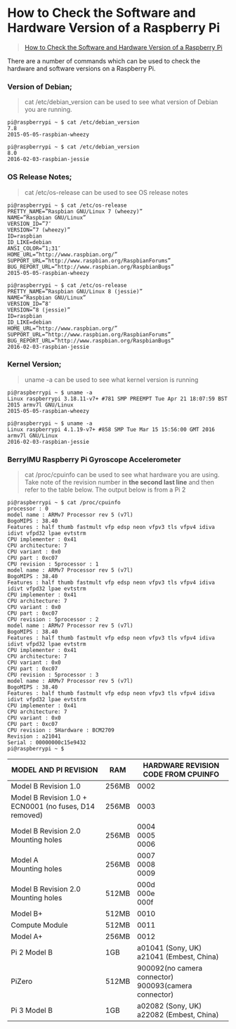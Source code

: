 # How to Check the Software and Hardware Version of a Raspberry Pi

> [How to Check the Software and Hardware Version of a Raspberry Pi](http://ozzmaker.com/check-raspberry-software-hardware-version-command-line/)

There are a number of commands which can be used to check the hardware and software versions on a Raspberry Pi.

### Version of Debian;

> cat /etc/debian_version can be used to see what version of Debian you are running.

    pi@raspberrypi ~ $ cat /etc/debian_version
    7.8
    2015-05-05-raspbian-wheezy

    pi@raspberrypi ~ $ cat /etc/debian_version
    8.0
    2016-02-03-raspbian-jessie

### OS Release Notes;

> cat /etc/os-release can be used to see OS release notes

    pi@raspberrypi ~ $ cat /etc/os-release
    PRETTY_NAME=”Raspbian GNU/Linux 7 (wheezy)”
    NAME=”Raspbian GNU/Linux”
    VERSION_ID=”7″
    VERSION=”7 (wheezy)”
    ID=raspbian
    ID_LIKE=debian
    ANSI_COLOR=”1;31″
    HOME_URL=”http://www.raspbian.org/”
    SUPPORT_URL=”http://www.raspbian.org/RaspbianForums”
    BUG_REPORT_URL=”http://www.raspbian.org/RaspbianBugs”
    2015-05-05-raspbian-wheezy

    pi@raspberrypi ~ $ cat /etc/os-release
    PRETTY_NAME=”Raspbian GNU/Linux 8 (jessie)”
    NAME=”Raspbian GNU/Linux”
    VERSION_ID=”8″
    VERSION=”8 (jessie)”
    ID=raspbian
    ID_LIKE=debian
    HOME_URL=”http://www.raspbian.org/”
    SUPPORT_URL=”http://www.raspbian.org/RaspbianForums”
    BUG_REPORT_URL=”http://www.raspbian.org/RaspbianBugs”
    2016-02-03-raspbian-jessie

### Kernel Version;

> uname -a can be used to see what kernel version is running

    pi@raspberrypi ~ $ uname -a
    Linux raspberrypi 3.18.11-v7+ #781 SMP PREEMPT Tue Apr 21 18:07:59 BST 2015 armv7l GNU/Linux
    2015-05-05-raspbian-wheezy

    pi@raspberrypi ~ $ uname -a
    Linux raspberrypi 4.1.19-v7+ #858 SMP Tue Mar 15 15:56:00 GMT 2016 armv7l GNU/Linux
    2016-02-03-raspbian-jessie

 

### BerryIMU Raspberry Pi Gyroscope Accelerometer

> cat /proc/cpuinfo can be used to see what hardware you are using. Take note of the revision number in **the second last line** and then refer to the table below. The output below is from a Pi 2

    pi@raspberrypi ~ $ cat /proc/cpuinfo
    processor : 0
    model name : ARMv7 Processor rev 5 (v7l)
    BogoMIPS : 38.40
    Features : half thumb fastmult vfp edsp neon vfpv3 tls vfpv4 idiva idivt vfpd32 lpae evtstrm
    CPU implementer : 0x41
    CPU architecture: 7
    CPU variant : 0x0
    CPU part : 0xc07
    CPU revision : 5processor : 1
    model name : ARMv7 Processor rev 5 (v7l)
    BogoMIPS : 38.40
    Features : half thumb fastmult vfp edsp neon vfpv3 tls vfpv4 idiva idivt vfpd32 lpae evtstrm
    CPU implementer : 0x41
    CPU architecture: 7
    CPU variant : 0x0
    CPU part : 0xc07
    CPU revision : 5processor : 2
    model name : ARMv7 Processor rev 5 (v7l)
    BogoMIPS : 38.40
    Features : half thumb fastmult vfp edsp neon vfpv3 tls vfpv4 idiva idivt vfpd32 lpae evtstrm
    CPU implementer : 0x41
    CPU architecture: 7
    CPU variant : 0x0
    CPU part : 0xc07
    CPU revision : 5processor : 3
    model name : ARMv7 Processor rev 5 (v7l)
    BogoMIPS : 38.40
    Features : half thumb fastmult vfp edsp neon vfpv3 tls vfpv4 idiva idivt vfpd32 lpae evtstrm
    CPU implementer : 0x41
    CPU architecture: 7
    CPU variant : 0x0
    CPU part : 0xc07
    CPU revision : 5Hardware : BCM2709
    Revision : a21041
    Serial : 00000000c15e9432
    pi@raspberrypi ~ $

|MODEL AND PI REVISION	|RAM|	HARDWARE REVISION CODE FROM CPUINFO|
|---|---|---|
|Model B Revision 1.0	|256MB|	0002|
|Model B Revision 1.0 + ECN0001 (no fuses, D14 removed)	|256MB|	0003|
|Model B Revision 2.0<br>Mounting holes	|256MB|	0004<br>0005<br>0006|
|Model A<br>Mounting holes	|256MB|	0007<br>0008<br>0009|
|Model B Revision 2.0<br>Mounting holes	|512MB|	000d<br>000e<br>000f|
|Model B+	|512MB|	0010|
|Compute Module	|512MB|	0011|
|Model A+	|256MB|	0012|
|Pi 2 Model B	|1GB|	a01041 (Sony, UK)<br>a21041 (Embest, China)|
|PiZero	|512MB|	900092(no camera connector)<br>900093(camera connector)|
|Pi 3 Model B	|1GB|	a02082 (Sony, UK)<br>a22082 (Embest, China)|
